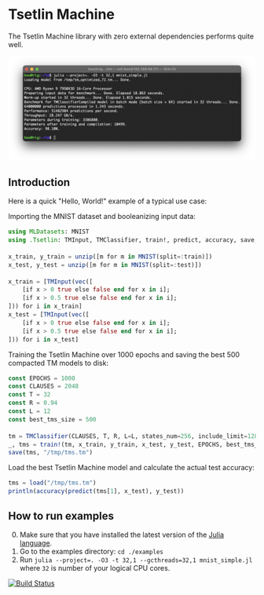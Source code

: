 # Tsetlin Machine

The Tsetlin Machine library with zero external dependencies performs quite well.

<img src="https://raw.githubusercontent.com/BooBSD/Tsetlin.jl/main/raw/benchmark.png">

Introduction
------------

Here is a quick "Hello, World!" example of a typical use case:

Importing the MNIST dataset and booleanizing input data:

```julia
using MLDatasets: MNIST
using .Tsetlin: TMInput, TMClassifier, train!, predict, accuracy, save, load, unzip

x_train, y_train = unzip([m for m in MNIST(split=:train)])
x_test, y_test = unzip([m for m in MNIST(split=:test)])

x_train = [TMInput(vec([
    [if x > 0 true else false end for x in i];
    [if x > 0.5 true else false end for x in i];
])) for i in x_train]
x_test = [TMInput(vec([
    [if x > 0 true else false end for x in i];
    [if x > 0.5 true else false end for x in i];
])) for i in x_test]
```

Training the Tsetlin Machine over 1000 epochs and saving the best 500 compacted TM models to disk:

```julia
const EPOCHS = 1000
const CLAUSES = 2048
const T = 32
const R = 0.94
const L = 12
const best_tms_size = 500

tm = TMClassifier(CLAUSES, T, R, L=L, states_num=256, include_limit=128)
_, tms = train!(tm, x_train, y_train, x_test, y_test, EPOCHS, best_tms_size=best_tms_size, best_tms_compile=true, shuffle=true, batch=true)
save(tms, "/tmp/tms.tm")
```

Load the best Tsetlin Machine model and calculate the actual test accuracy:

```julia
tms = load("/tmp/tms.tm")
println(accuracy(predict(tms[1], x_test), y_test))
```

How to run examples
-------------------

0. Make sure that you have installed the latest version of the [Julia language](https://julialang.org/downloads/).
1. Go to the examples directory: `cd ./examples`
2. Run `julia --project=. -O3 -t 32,1 --gcthreads=32,1 mnist_simple.jl` where `32` is number of your logical CPU cores.


[![Build Status](https://github.com/BooBSD/Tsetlin.jl/actions/workflows/CI.yml/badge.svg?branch=main)](https://github.com/BooBSD/Tsetlin.jl/actions/workflows/CI.yml?query=branch%3Amain)
